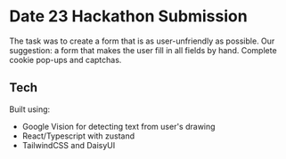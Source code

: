 # Date 23 Hackathon Submission
The task was to create a form that is as user-unfriendly as possible. Our suggestion: a form that makes the user fill in all fields by hand. Complete cookie pop-ups and captchas. 

## Tech
Built using:
* Google Vision for detecting text from user's drawing
* React/Typescript with zustand
* TailwindCSS and DaisyUI 
